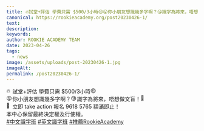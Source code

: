 ```yaml
---
title: 🔥試堂+評估 學費只需 $500/3小時😍😛你小朋友想識幾多字啊？😘識字為將來，唔想做文盲！🙈
canonical: https://rookieacademy.org/post20230426-1/
text: 
description: 
keywords: 
author: ROOKIE ACADEMY TEAM
date: 2023-04-26
tags:
  - news
image: /assets/uploads/post-20230426-1.jpg
imageAlt: 
permalink: /post20230426-1/
---
```


<span class="x193iq5w xeuugli x13faqbe x1vvkbs x1xmvt09 x1lliihq x1s928wv xhkezso x1gmr53x x1cpjm7i x1fgarty x1943h6x xudqn12 x3x7a5m x6prxxf xvq8zen xo1l8bm xzsf02u x1yc453h" dir="auto"><div class="xdj266r x11i5rnm xat24cr x1mh8g0r x1vvkbs x126k92a"><div dir="auto" style="text-align: start;"><span class="x3nfvp2 x1j61x8r x1fcty0u xdj266r xhhsvwb xat24cr xgzva0m xxymvpz xlup9mm x1kky2od"><img height="16" width="16" alt="🔥" referrerpolicy="origin-when-cross-origin" src="https://static.xx.fbcdn.net/images/emoji.php/v9/ta9/1.5/16/1f525.png"></span>試堂+評估 學費只需 $500/3小時<span class="x3nfvp2 x1j61x8r x1fcty0u xdj266r xhhsvwb xat24cr xgzva0m xxymvpz xlup9mm x1kky2od"><img height="16" width="16" alt="😍" referrerpolicy="origin-when-cross-origin" src="https://static.xx.fbcdn.net/images/emoji.php/v9/t5b/1.5/16/1f60d.png"></span></div></div><div class="x11i5rnm xat24cr x1mh8g0r x1vvkbs xtlvy1s x126k92a"><div dir="auto" style="text-align: start;"><span class="x3nfvp2 x1j61x8r x1fcty0u xdj266r xhhsvwb xat24cr xgzva0m xxymvpz xlup9mm x1kky2od"><img height="16" width="16" alt="😛" referrerpolicy="origin-when-cross-origin" src="https://static.xx.fbcdn.net/images/emoji.php/v9/tf8/1.5/16/1f61b.png"></span>你小朋友想識幾多字啊？<span class="x3nfvp2 x1j61x8r x1fcty0u xdj266r xhhsvwb xat24cr xgzva0m xxymvpz xlup9mm x1kky2od"><img height="16" width="16" alt="😘" referrerpolicy="origin-when-cross-origin" src="https://static.xx.fbcdn.net/images/emoji.php/v9/tce/1.5/16/1f618.png"></span>識字為將來，唔想做文盲！<span class="x3nfvp2 x1j61x8r x1fcty0u xdj266r xhhsvwb xat24cr xgzva0m xxymvpz xlup9mm x1kky2od"><img height="16" width="16" alt="🙈" referrerpolicy="origin-when-cross-origin" src="https://static.xx.fbcdn.net/images/emoji.php/v9/tab/1.5/16/1f648.png"></span></div></div><div class="x11i5rnm xat24cr x1mh8g0r x1vvkbs xtlvy1s x126k92a"><div dir="auto" style="text-align: start;"><span class="x3nfvp2 x1j61x8r x1fcty0u xdj266r xhhsvwb xat24cr xgzva0m xxymvpz xlup9mm x1kky2od"><img height="16" width="16" alt="🤩" referrerpolicy="origin-when-cross-origin" src="https://static.xx.fbcdn.net/images/emoji.php/v9/tb1/1.5/16/1f929.png"></span>立即 take action 報名 9618 5765 額滿即止！</div></div><div class="x11i5rnm xat24cr x1mh8g0r x1vvkbs xtlvy1s x126k92a"><div dir="auto" style="text-align: start;"><span><a tabindex="-1"></a></span>本中心保留最終決定權及行使權。</div></div><div class="x11i5rnm xat24cr x1mh8g0r x1vvkbs xtlvy1s x126k92a"><div dir="auto" style="text-align: start;"><span><a class="x1i10hfl xjbqb8w x6umtig x1b1mbwd xaqea5y xav7gou x9f619 x1ypdohk xt0psk2 xe8uvvx xdj266r x11i5rnm xat24cr x1mh8g0r xexx8yu x4uap5 x18d9i69 xkhd6sd x16tdsg8 x1hl2dhg xggy1nq x1a2a7pz xt0b8zv x1qq9wsj xo1l8bm" href="https://www.facebook.com/hashtag/%E4%B8%AD%E6%96%87%E8%AD%98%E5%AD%97%E7%8F%AD?__eep__=6&amp;__cft__[0]=AZVviz6omQoGNN8mloPaOrtgTrC-EAOS2OldvFLmY2bZewlq2sz2N3oZ7aAfUMgOlG6jOeWU_3hHvCVA7H1KcjqxrTJMmLD9EVskuoQwl8PmLVC95rC0QO602EjandI0A0wSYR6R0IvotqJGV5zs9I6BPHzM1FwRDLJRjZm5upAoypAHdNeII_pGggR11gU9H3Q&amp;__tn__=*NK-R" role="link" tabindex="0">#中文識字班</a></span> <span><a class="x1i10hfl xjbqb8w x6umtig x1b1mbwd xaqea5y xav7gou x9f619 x1ypdohk xt0psk2 xe8uvvx xdj266r x11i5rnm xat24cr x1mh8g0r xexx8yu x4uap5 x18d9i69 xkhd6sd x16tdsg8 x1hl2dhg xggy1nq x1a2a7pz xt0b8zv x1qq9wsj xo1l8bm" href="https://www.facebook.com/hashtag/%E8%8B%B1%E6%96%87%E8%AD%98%E5%AD%97%E7%8F%AD?__eep__=6&amp;__cft__[0]=AZVviz6omQoGNN8mloPaOrtgTrC-EAOS2OldvFLmY2bZewlq2sz2N3oZ7aAfUMgOlG6jOeWU_3hHvCVA7H1KcjqxrTJMmLD9EVskuoQwl8PmLVC95rC0QO602EjandI0A0wSYR6R0IvotqJGV5zs9I6BPHzM1FwRDLJRjZm5upAoypAHdNeII_pGggR11gU9H3Q&amp;__tn__=*NK-R" role="link" tabindex="0">#英文識字班</a></span> <span><a class="x1i10hfl xjbqb8w x6umtig x1b1mbwd xaqea5y xav7gou x9f619 x1ypdohk xt0psk2 xe8uvvx xdj266r x11i5rnm xat24cr x1mh8g0r xexx8yu x4uap5 x18d9i69 xkhd6sd x16tdsg8 x1hl2dhg xggy1nq x1a2a7pz xt0b8zv x1qq9wsj xo1l8bm" href="https://www.facebook.com/hashtag/%E6%8E%A8%E8%96%A6rookieacademy?__eep__=6&amp;__cft__[0]=AZVviz6omQoGNN8mloPaOrtgTrC-EAOS2OldvFLmY2bZewlq2sz2N3oZ7aAfUMgOlG6jOeWU_3hHvCVA7H1KcjqxrTJMmLD9EVskuoQwl8PmLVC95rC0QO602EjandI0A0wSYR6R0IvotqJGV5zs9I6BPHzM1FwRDLJRjZm5upAoypAHdNeII_pGggR11gU9H3Q&amp;__tn__=*NK-R" role="link" tabindex="0">#推薦RookieAcademy</a></span></div></div></span>